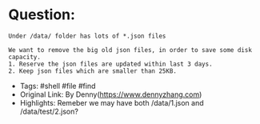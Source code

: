 # Question:
```
Under /data/ folder has lots of *.json files

We want to remove the big old json files, in order to save some disk capacity.
1. Reserve the json files are updated within last 3 days.
2. Keep json files which are smaller than 25KB.
```
- Tags: #shell #file #find
- Original Link: By Denny(https://www.dennyzhang.com)
- Highlights: Remeber we may have both /data/1.json and /data/test/2.json?
